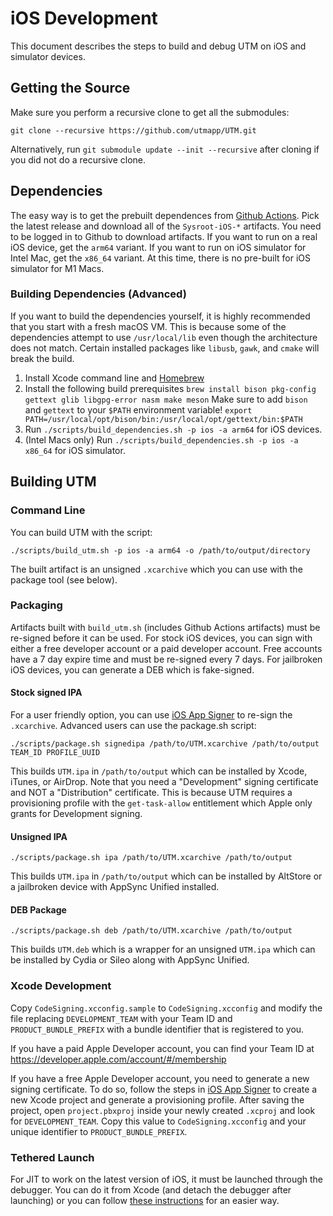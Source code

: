 # iOS Development

This document describes the steps to build and debug UTM on iOS and simulator devices.

## Getting the Source

Make sure you perform a recursive clone to get all the submodules:
```
git clone --recursive https://github.com/utmapp/UTM.git
```

Alternatively, run `git submodule update --init --recursive` after cloning if you did not do a recursive clone.

## Dependencies

The easy way is to get the prebuilt dependences from [Github Actions][1]. Pick the latest release and download all of the `Sysroot-iOS-*` artifacts. You need to be logged in to Github to download artifacts. If you want to run on a real iOS device, get the `arm64` variant. If you want to run on iOS simulator for Intel Mac, get the `x86_64` variant. At this time, there is no pre-built for iOS simulator for M1 Macs.

### Building Dependencies (Advanced)

If you want to build the dependencies yourself, it is highly recommended that you start with a fresh macOS VM. This is because some of the dependencies attempt to use `/usr/local/lib` even though the architecture does not match. Certain installed packages like `libusb`, `gawk`, and `cmake` will break the build.

1. Install Xcode command line and [Homebrew][1]
2. Install the following build prerequisites
    `brew install bison pkg-config gettext glib libgpg-error nasm make meson`
   Make sure to add `bison` and `gettext` to your `$PATH` environment variable!
	`export PATH=/usr/local/opt/bison/bin:/usr/local/opt/gettext/bin:$PATH`
3. Run `./scripts/build_dependencies.sh -p ios -a arm64` for iOS devices.
4. (Intel Macs only) Run `./scripts/build_dependencies.sh -p ios -a x86_64` for iOS simulator.

## Building UTM

### Command Line

You can build UTM with the script:

```
./scripts/build_utm.sh -p ios -a arm64 -o /path/to/output/directory
```

The built artifact is an unsigned `.xcarchive` which you can use with the package tool (see below).

### Packaging

Artifacts built with `build_utm.sh` (includes Github Actions artifacts) must be re-signed before it can be used. For stock iOS devices, you can sign with either a free developer account or a paid developer account. Free accounts have a 7 day expire time and must be re-signed every 7 days. For jailbroken iOS devices, you can generate a DEB which is fake-signed.

#### Stock signed IPA

For a user friendly option, you can use [iOS App Signer][3] to re-sign the `.xcarchive`. Advanced users can use the package.sh script:

```
./scripts/package.sh signedipa /path/to/UTM.xcarchive /path/to/output TEAM_ID PROFILE_UUID
```

This builds `UTM.ipa` in `/path/to/output` which can be installed by Xcode, iTunes, or AirDrop. Note that you need a "Development" signing certificate and NOT a "Distribution" certificate. This is because UTM requires a provisioning profile with the `get-task-allow` entitlement which Apple only grants for Development signing.

#### Unsigned IPA

```
./scripts/package.sh ipa /path/to/UTM.xcarchive /path/to/output
```

This builds `UTM.ipa` in `/path/to/output` which can be installed by AltStore or a jailbroken device with AppSync Unified installed.

#### DEB Package

```
./scripts/package.sh deb /path/to/UTM.xcarchive /path/to/output
```

This builds `UTM.deb` which is a wrapper for an unsigned `UTM.ipa` which can be installed by Cydia or Sileo along with AppSync Unified.

### Xcode Development

Copy `CodeSigning.xcconfig.sample` to `CodeSigning.xcconfig` and modify the file replacing `DEVELOPMENT_TEAM` with your Team ID and `PRODUCT_BUNDLE_PREFIX` with a bundle identifier that is registered to you.

If you have a paid Apple Developer account, you can find your Team ID at https://developer.apple.com/account/#/membership

If you have a free Apple Developer account, you need to generate a new signing certificate. To do so, follow the steps in [iOS App Signer][3] to create a new Xcode project and generate a provisioning profile. After saving the project, open `project.pbxproj` inside your newly created `.xcproj` and look for `DEVELOPMENT_TEAM`. Copy this value to `CodeSigning.xcconfig` and your unique identifier to `PRODUCT_BUNDLE_PREFIX`.

### Tethered Launch

For JIT to work on the latest version of iOS, it must be launched through the debugger. You can do it from Xcode (and detach the debugger after launching) or you can follow [these instructions](TetheredLaunch.md) for an easier way.

[1]: https://github.com/utmapp/UTM/actions?query=event%3Arelease+workflow%3ABuild
[2]: https://brew.sh
[3]: https://dantheman827.github.io/ios-app-signer/
